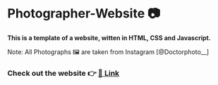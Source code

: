 # Photographer-Website :camera:

**This is a template of a website, witten in HTML, CSS and Javascript.**

Note: All Photographs :framed_picture:  are taken from Instagram [@Doctorphoto__]

[@professionalism__]: https://www.instagram.com/Doctorphoto_/

### Check out the website :point_right:	 [:link: Link]

[:link: Link]: https://drish-xd.github.io/Photographer-Website/
